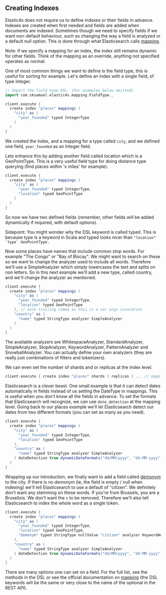 ## Creating Indexes

Elastic4s does not require us to define indexes or their fields in advance. Indexes are created when first needed and fields are added when documents are indexed.
Sometimes though we need to specify fields if we want non-default behaviour, such as changing the way a field is analyzed or a default null option.
This is done through what Elasticsearch calls [mapping](http://www.elasticsearch.org/guide/en/elasticsearch/reference/current/mapping.html).

Note: if we specify a mapping for an index, the index still remains dynamic for other fields. Think of the mapping as an override, anything not specified operates as normal.

One of most common things we want to define is the field type, this is useful for sorting for example.
Let's define an index with a single field, of type Integer.

```scala
// Import the field type DSL. (For examples below omitted)
import com.sksamuel.elastic4s.mapping.FieldType._

client.execute {
  create index "places" mappings (
    "city" as (
      "year_founded" typed IntegerType
    )
  )
}
```

We created the index, and a mapping for a type called ```city```, and we defined one field, ```year_founded``` as an Integer field.

Lets enhance this by adding another field called location which is a GeoPointType. This is a very useful field type for doing distance type querying (find places within 'x miles' for example).

```scala
client.execute {
  create index "places" mappings (
    "city" as (
      "year_founded" typed IntegerType,
      "location" typed GeoPointType
    )
  )
}
```

So now we have two defined fields (remember, other fields will be added dynamically if required, with default options).

Sidepoint: You might wonder why the DSL keyword is called typed. This is because type is a keyword in Scala and typed looks nicer than ```"location" `type` GeoPointType.```

Now some places have names that include common stop words. For example "The Congo" or "Bay of Biscay".
We might want to search on these so we want to change the analyzer used to include all words. Therefore we'll use a SimpleAnalyzer which simply lowercases the text and splits on non letters.
So in this next example we'll add a new type, called country, and we'll change the analyzer as mentioned.

```scala
client.execute {
  create index "places" mappings (
    "city" as (
      "year_founded" typed IntegerType,
      "location" typed GeoPointType
    ), // note trailing comma as this is a var args invocation
    "country" as (
      "name" typed StringType analyzer SimpleAnalyzer
    )
  )
}
```

The available analyzers are WhitespaceAnalyzer, StandardAnalyzer, SimpleAnalyzer, StopAnalyzer, KeywordAnalyzer, PatternAnalyzer and SnowballAnalyzer.
You can actually define your own analyzers (they are really just combinations of filters and tokenizers).

We can even set the number of shards and or replicas at the index level.

```scala
client.execute { create index "places" shards 3 replicas 2 ... // mappings ... }
```

Elasticsearch is a clever beast. One small example is that it can detect dates automatically in fields instead of us
setting the DateType in mappings. This is useful when you don't know all the fields in advance.
To set the formats that Elasticsearch will recognize, we can use ```date_detection``` at the mapping level.
Going back to our places example we'll let Elasticsearch detect our dates from two different formats (you can set as many as you need).

```scala
client.execute {
  create index "places" mappings (
    "city" as (
      "year_founded" typed IntegerType,
      "location" typed GeoPointType
    ),
    "country" as (
      "name" typed StringType analyzer SimpleAnalyzer
    ) dateDetection true dynamicDateFormats("dd/MM/yyyy", "dd-MM-yyyy")
  )
}
```

Wrapping up our introduction, we finally want to add a field called [demonym](http://en.wikipedia.org/wiki/Demonym) to the city.
If there is no demonym (ie, the field is empty / null when indexing) we'll tell Elasticsearch to use a default of "citizen".
We definitely don't want any stemming on these words. If you're from Brussels, you are a Bruxellois. We don't want the ```s``` to be removed.
Therefore we'll also tell Elasticsearch to index the whole word as a single token.

```scala
client.execute {
  create index "places" mappings (
    "city" as (
      "year_founded" typed IntegerType,
      "location" typed GeoPointType,
      "demonym" typed StringType nullValue "citizen" analyzer KeywordAnalyzer
    ),
    "country" as (
      "name" typed StringType analyzer SimpleAnalyzer
    ) dateDetection true dynamicDateFormats("dd/MM/yyyy", "dd-MM-yyyy")
  )
}
```

There are many options one can set on a field. For the full list, see the methods in the DSL or see the official documentation on [mapping](http://www.elasticsearch.org/guide/en/elasticsearch/reference/current/mapping.html) (the DSL keywords will be the same or very close to the name of the optional in the REST API).
